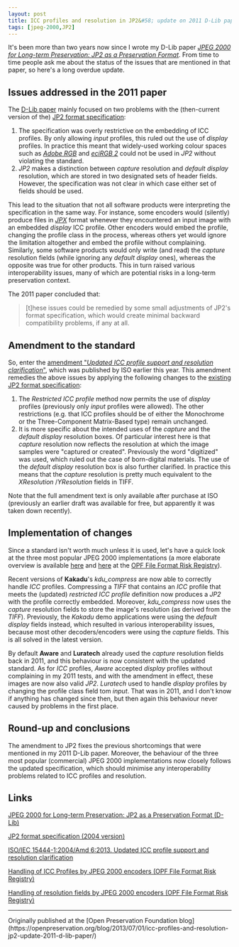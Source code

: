 ```yaml
---
layout: post
title: ICC profiles and resolution in JP2&#58; update on 2011 D-Lib paper
tags: [jpeg-2000,JP2]
---
```


It's been more than two years now since I wrote my D-Lib paper [*JPEG 2000 for Long-term Preservation: JP2 as a Preservation Format*](http://www.dlib.org/dlib/may11/vanderknijff/05vanderknijff.html). From time to time people ask me about the status of the issues that are mentioned in that paper, so here's a long overdue update.

<!-- more -->

## Issues addressed in the 2011 paper

The [D-Lib paper](http://www.dlib.org/dlib/may11/vanderknijff/05vanderknijff.html) mainly focused on two problems with the (then-current version of the) [JP2 format specification](http://www.jpeg.org/public/15444-1annexi.pdf):

1. The specification was overly restrictive on the embedding of ICC profiles. By only allowing *input* profiles, this ruled out the use of *display* profiles. In practice this meant that widely-used working colour spaces such as [*Adobe RGB*](http://www.adobe.com/digitalimag/pdfs/AdobeRGB1998.pdf) and [*eciRGB 2*](http://www.eci.org/doku.php?id=en:colourstandards:workingcolorspaces) could not be used in *JP2* without violating the standard.
2. *JP2* makes a distinction between *capture* resolution and *default display* resolution, which are stored in two designated sets of header fields. However, the specification was not clear in which case either set of fields should be used.

This lead to the situation that not all software products were interpreting the specification in the same way. For instance, some encoders would (silently) produce files in [*JPX*](http://fileformats.archiveteam.org/wiki/JPX) format whenever they encountered an input image with an embedded  *display* ICC profile. Other encoders would embed the profile, changing the profile class in the process, whereas others yet would ignore the limitation altogether and embed the profile without complaining. Similarly, some software products would only write (and read) the *capture* resolution fields (while ignoring any *default display* ones), whereas the opposite was true for other products. This in turn raised various interoperability issues, many of which are potential risks in a long-term preservation context. 

The 2011 paper concluded that:

>[t]hese issues could be remedied by some small adjustments of JP2's format specification, which would create minimal backward compatibility problems, if any at all.

## Amendment to the standard

So, enter the [amendment "*Updated ICC profile support and resolution clarification*"](http://www.iso.org/iso/home/store/catalogue_tc/catalogue_detail.htm?csnumber=59863), which was published by ISO earlier this year. This amendment remedies the above issues by applying the following changes to the [existing JP2 format specification](http://www.jpeg.org/public/15444-1annexi.pdf):

1. The *Restricted ICC profile* method now permits the use of *display* profiles (previously only *input* profiles were allowed). The other restrictions (e.g. that ICC profiles should be of either the Monochrome or the Three-Component Matrix-Based type) remain unchanged.
2. It is more specific about the intended uses of the *capture* and the *default display* resolution boxes. Of particular interest here is that *capture* resolution now reflects the resolution at which the image samples were "captured or created". Previously the word "digitized" was used, which ruled out the case of born-digital materials. The use of the *default display* resolution box is also further clarified. In practice this means that the *capture* resolution is pretty much equivalent to the *XResolution* /*YResolution* fields in TIFF.  

Note that the full amendment text is only available after purchase at ISO (previously an earlier draft was available for free, but apparently it was taken down recently).

## Implementation of changes

Since a standard isn't worth much unless it is used, let's have a quick look at the three most popular JPEG 2000 implementations (a more elaborate overview is available [here](http://wiki.opf-labs.org/display/TR/Handling+of+ICC+profiles) and [here](http://wiki.opf-labs.org/display/TR/Resolution+not+in+expected+header+fields) at the [OPF File Format Risk Registry](http://wiki.opf-labs.org/display/TR/OPF+File+Format+Risk+Registry)).

Recent versions of **Kakadu**'s *kdu_compress* are now able to correctly handle *ICC* profiles. Compressing a *TIFF* that contains an *ICC* profile that meets the (updated) *restricted ICC profile* definition now produces a *JP2* with the profile correctly embedded. Moreover, *kdu_compress* now uses the *capture* resolution fields to store the image's resolution (as derived from the *TIFF*). Previously, the *Kakadu* demo applications were using the *default display* fields instead, which resulted in various interoperability issues, because most other decoders/encoders were using the *capture* fields. This is all solved in the latest version.

By default **Aware** and **Luratech** already used the *capture* resolution fields back in 2011, and this behaviour is now consistent with the updated standard. As for *ICC* profiles, *Aware* accepted *display* profiles without complaining in my 2011 tests, and with the amendment in effect, these images are now also valid *JP2*. *Luratech* used to handle *display* profiles by changing the profile class field tom *input*. That was in 2011, and I don't know if anything has changed since then, but then again this behaviour never caused by problems in the first place. 

## Round-up and conclusions

The amendment to JP2 fixes the previous shortcomings that were mentioned in my 2011 D-Lib paper. Moreover, the behaviour of the three most popular (commercial) JPEG 2000 implementations now closely follows the updated specification, which should minimise any interoperability problems related to ICC profiles and resolution. 

## Links

[JPEG 2000 for Long-term Preservation: JP2 as a Preservation Format (D-Lib)](http://www.dlib.org/dlib/may11/vanderknijff/05vanderknijff.html)

[JP2 format specification (2004 version)](http://www.jpeg.org/public/15444-1annexi.pdf)

[ISO/IEC 15444-1:2004/Amd 6:2013. Updated ICC profile support and resolution clarification](http://www.iso.org/iso/home/store/catalogue_tc/catalogue_detail.htm?csnumber=59863)

[Handling of ICC Profiles by JPEG 2000 encoders (OPF File Format Risk Registry)](http://wiki.opf-labs.org/display/TR/Handling+of+ICC+profiles)

[Handling of resolution fields by JPEG 2000 encoders (OPF File Format Risk Registry)](http://wiki.opf-labs.org/display/TR/Resolution+not+in+expected+header+fields)

<hr>
Originally published at the [Open Preservation Foundation blog](https://openpreservation.org/blog/2013/07/01/icc-profiles-and-resolution-jp2-update-2011-d-lib-paper/)
